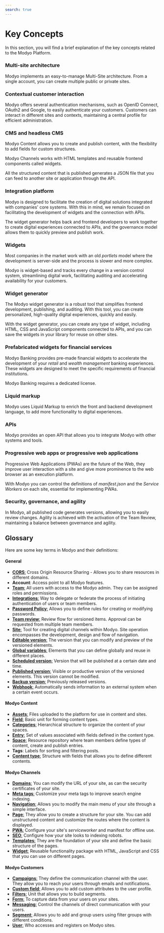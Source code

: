 ```yaml
---
search: true
---
```


# Key Concepts

In this section, you will find a brief explanation of the key concepts related to the Modyo Platform.


### Multi-site architecture

Modyo implements an easy-to-manage Multi-Site architecture. From a single account, you can create multiple public or private sites.

### Contextual customer interaction

Modyo offers several authentication mechanisms, such as OpenID Connect, OAuth2 and Google, to easily authenticate your customers. Customers can interact in different sites and contexts, maintaining a central profile for efficient administration.

### CMS and headless CMS

Modyo Content allows you to create and publish content, with the flexibility to add fields for custom structures.

Modyo Channels works with HTML templates and reusable frontend components called widgets.

All the structured content that is published generates a JSON file that you can feed to another site or application through the API.


### Integration platform

Modyo is designed to facilitate the creation of digital solutions integrated with companies' core systems. With this in mind, we remain focused on facilitating the development of widgets and the connection with APIs.

The widget generator helps back and frontend developers to work together to create digital experiences connected to APIs, and the governance model allows them to quickly preview and publish work.

### Widgets

Most companies in the market work with an old _portlets_ model where the development is server-side and the process is slower and more complex.

Modyo is widget-based and tracks every change in a version control system, streamlining digital work, facilitating auditing and accelerating availability for your customers.

### Widget generator

The Modyo widget generator is a robust tool that simplifies frontend development, publishing, and auditing. With this tool, you can create personalized, high-quality digital experiences, quickly and easily.

With the widget generator, you can create any type of widget, including HTML, CSS and JavaScript components connected to APIs, and you can save the widgets in your library for reuse on other sites.

### Prefabricated widgets for financial services

Modyo Banking provides pre-made financial widgets to accelerate the development of your _retail_ and _wealth management_ banking experiences. These widgets are designed to meet the specific requirements of financial institutions.

Modyo Banking requires a dedicated license.

### Liquid markup

Modyo uses Liquid Markup to enrich the front and backend development language, to add more functionality to digital experiences.

### APIs

Modyo provides an open API that allows you to integrate Modyo with other systems and tools.

### Progressive web apps or progressive web applications
Progressive Web Applications (PWAs) are the future of the Web, they improve user interaction with a site and give more prominence to the web browser as an execution platform.

With Modyo you can control the definitions of _manifest.json_ and the _Service Workers_ on each site, essential for implementing PWAs.

### Security, governance, and agility

In Modyo, all published code generates versions, allowing you to easily review changes. Agility is achieved with the activation of the Team Review, maintaining a balance between governance and agility.

## Glossary
Here are some key terms in Modyo and their definitions:

#### General

- [**CORS**:](/en/platform/core/security#access-control-cross-origin-resource-sharing-cors) Cross Origin Resource Sharing - Allows you to share resources in different domains.
- **Account**: Access point to all Modyo features.
- [**Team**:](/en/platform/core/roles#team) All users with access to the Modyo admin. They can be assigned roles and permissions.
- [**Integrations**:](/en/platform/core/integrations) Way to delegate or federate the process of initiating authentication of users or team members.
- [**Password Policy**:](/en/platform/core/security#password-policy) Allows you to define rules for creating or modifying passwords.
- [**Team review**:](en/platform/core/key-concepts.html#team-review) Review flow for versioned items. Approval can be requested from multiple team members.
- [**Site**:](/en/platform/channels/sites) Tool for creating digital channels within Modyo. Site operation encompasses the development, design and flow of navigation.
- [**Editable version**:](/en/platform/core/key-concepts#editable) The version that you can modify and preview of the versioned elements.
- [**Global variables**:](en/platform/core/key-concepts.html#global-variables) Elements that you can define globally and reuse in different places.
- [**Scheduled version**:](en/platform/core/key-concepts.html#scheduled) Version that will be published at a certain date and time.
- [**Published version**:](en/platform/core/key-concepts.html#published) Visible or productive version of the versioned elements. This version cannot be modified.
- [**Backup version**:](en/platform/core/key-concepts.html#backups) Previously released versions.
- [**Webhook**:](/en/platform/core/webhooks) Automatically sends information to an external system when a certain event occurs.


#### Modyo Content

- [**Assets**:](/en/platform/content/asset-manager#about-the-interface) Files uploaded to the platform for use in content and sites.
- [**Field**:](/en/platform/content/types#fields) Basic unit for forming content types.
- [**Categories**:](en/platform/content/entries.html#categories) Hierarchical structure to organize the content of your spaces.
- [**Entry**:](/en/platform/content/entries) Set of values associated with fields defined in the content type.
- [**Space**:](/en/platform/content/spaces) Resource repository where team members define types of content, create and publish entries.
- **Tags**: Labels for sorting and filtering posts.
- [**Content type**:](/en/platform/content/types) Structure with fields that allows you to define different contents.


#### Modyo Channels

- [**Domains**:](/en/platform/channels/sites#domains) You can modify the URL of your site, as can the security certificates of your site.
- [**Meta tags**:](/en/platform/channels/pages#meta-tags) Customize your meta tags to improve search engine indexing.
- [**Navigation**:](/en/platform/channels/navigation) Allows you to modify the main menu of your site through a simple interface.
- [**Page**:](/en/platform/channels/pages) They allow you to create a structure for your site. You can add unstructured content and customize the routes where the content is displayed.
- [**PWA**:](/en/platform/channels/sites#pwa) Configure your site's _serviceworker_ and manifest for offline use.
- [**SEO**:](/en/platform/channels/sites#seo) Configure how your site looks to indexing robots.
- [**Templates**:](/en/platform/channels/templates) They are the foundation of your site and define the basic structure of the pages.
- [**Widget**:](/en/platform/channels/widgets) Reusable functionality package with HTML, JavaScript and CSS that you can use on different pages.

#### Modyo Customers

- [**Campaigns**:](/en/platform/customers/messaging#campaigns) They define the communication channel with the user. They allow you to reach your users through emails and notifications.
- [**Custom field**:](/en/platform/customers/settings#custom-fields) Allows you to add custom attributes to the user profile.
- [**Filters**:](/en/platform/customers/segments#filters) Unit that allows you to build segments.
- [**Form**:](/en/platform/customers/forms) To capture data from your users on your sites.
- [**Messaging**:](/en/platform/customers/messaging) Control the channels of direct communication with your users.
- [**Segment**:](/en/platform/customers/segments) Allows you to add and group users using filter groups with different conditions.
- [**User**:](/en/platform/customers/users) Who accesses and registers on Modyo sites.